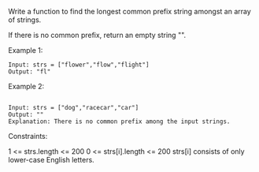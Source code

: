 Write a function to find the longest common prefix string amongst an array of strings.

If there is no common prefix, return an empty string "".

 

Example 1:
```
Input: strs = ["flower","flow","flight"]
Output: "fl"
```

Example 2:
```

Input: strs = ["dog","racecar","car"]
Output: ""
Explanation: There is no common prefix among the input strings.
```


Constraints:

1 <= strs.length <= 200
0 <= strs[i].length <= 200
strs[i] consists of only lower-case English letters.